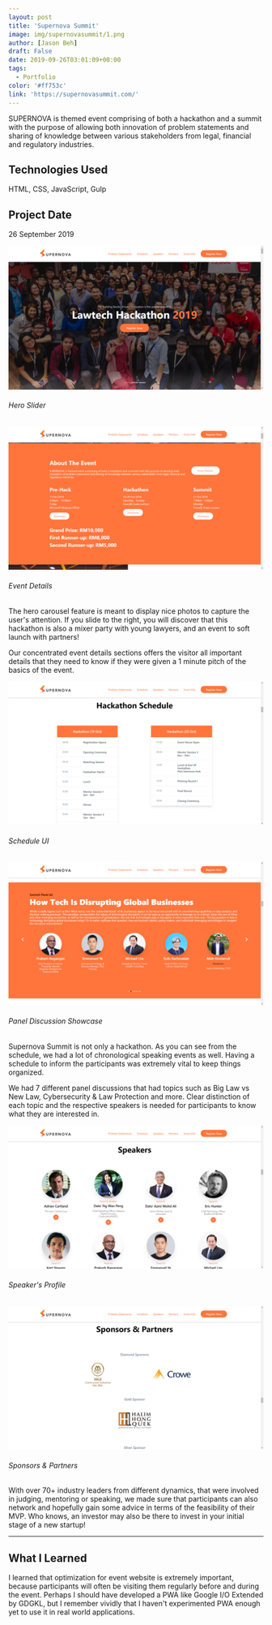```yaml
---
layout: post
title: 'Supernova Summit'
image: img/supernovasummit/1.png
author: [Jason Beh]
draft: False
date: 2019-09-26T03:01:09+00:00
tags:
  - Portfolio
color: '#ff753c'
link: 'https://supernovasummit.com/'
---
```


SUPERNOVA is themed event comprising of both a hackathon and a summit with the purpose of allowing both innovation of problem statements and sharing of knowledge between various stakeholders from legal, financial and regulatory industries.

## Technologies Used

HTML, CSS, JavaScript, Gulp

## Project Date

26 September 2019

![Hero Slider](img/supernovasummit/1.png)

###### Hero Slider

![Event Details](img/supernovasummit/2.png)

###### Event Details

The hero carousel feature is meant to display nice photos to capture the user's attention. If you slide to the right, you will discover that this hackathon is also a mixer party with young lawyers, and an event to soft launch with partners!

Our concentrated event details sections offers the visitor all important details that they need to know if they were given a 1 minute pitch of the basics of the event.

![Schedule](img/supernovasummit/3.png)

###### Schedule UI

![Panel Discussion Showcase](img/supernovasummit/4.png)

###### Panel Discussion Showcase

Supernova Summit is not only a hackathon. As you can see from the schedule, we had a lot of chronological speaking events as well. Having a schedule to inform the participants was extremely vital to keep things organized.

We had 7 different panel discussions that had topics such as Big Law vs New Law, Cybersecurity & Law Protection and more. Clear distinction of each topic and the respective speakers is needed for participants to know what they are interested in.

![Speaker's Profile](img/supernovasummit/5.png)

###### Speaker's Profile

![Sponsors & Partners](img/supernovasummit/6.png)

###### Sponsors & Partners

With over 70+ industry leaders from different dynamics, that were involved in judging, mentoring or speaking, we made sure that participants can also network and hopefully gain some advice in terms of the feasibility of their MVP. Who knows, an investor may also be there to invest in your initial stage of a new startup!

---

## What I Learned

I learned that optimization for event website is extremely important, because participants will often be visiting them regularly before and during the event. Perhaps I should have developed a PWA like Google I/O Extended by GDGKL, but I remember vividly that I haven't experimented PWA enough yet to use it in real world applications.
